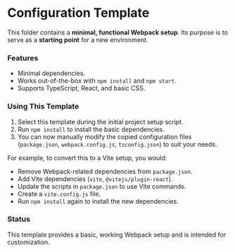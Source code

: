 # Configuration Template

This folder contains a **minimal, functional Webpack setup**. Its purpose is to serve as a **starting point** for a new environment.

### Features

- Minimal dependencies.
- Works out-of-the-box with `npm install` and `npm start`.
- Supports TypeScript, React, and basic CSS.

### Using This Template

1.  Select this template during the initial project setup script.
2.  Run `npm install` to install the basic dependencies.
3.  You can now manually modify the copied configuration files (`package.json`, `webpack.config.js`, `tsconfig.json`) to suit your needs.

For example, to convert this to a Vite setup, you would:

- Remove Webpack-related dependencies from `package.json`.
- Add Vite dependencies (`vite`, `@vitejs/plugin-react`).
- Update the scripts in `package.json` to use Vite commands.
- Create a `vite.config.js` file.
- Run `npm install` again to install the new dependencies.

### Status

This template provides a basic, working Webpack setup and is intended for customization.

